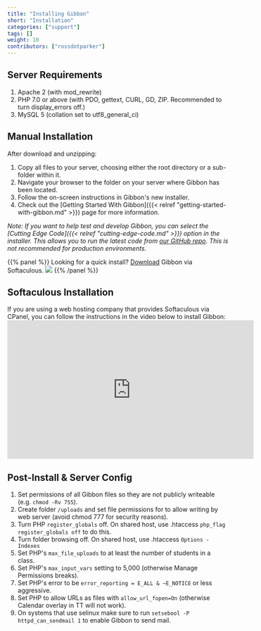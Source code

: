 ```yaml
---
title: "Installing Gibbon"
short: "Installation"
categories: ["support"]
tags: []
weight: 10
contributors: ["rossdotparker"]
---
```


## Server Requirements

1.  Apache 2 (with mod_rewrite)
2.  PHP 7.0 or above (with PDO, gettext, CURL, GD, ZIP. Recommended to turn display_errors off.)
3.  MySQL 5 (collation set to utf8_general_ci)


## Manual Installation

After download and unzipping:

1.  Copy all files to your server, choosing either the root directory or a sub-folder within it.
2.  Navigate your browser to the folder on your server where Gibbon has been located.
3.  Follow the on-screen instructions in Gibbon's new installer.
4.  Check out the [Getting Started With Gibbon]({{< relref "getting-started-with-gibbon.md" >}}) page for more information.

_Note: If you want to help test and develop Gibbon, you can select the [Cutting Edge Code]({{< relref "cutting-edge-code.md" >}}) option in the installer. This allows you to run the latest code from [our GitHub repo](https://github.com/GibbonEdu/core). This is not recommended for production environments._

{{% panel %}}
Looking for a quick install? [Download](https://www.softaculous.com/apps/educational/Gibbon) Gibbon via Softaculous. [![](/wp/2014/11/softaculous.gif)](https://www.softaculous.com/apps/educational/Gibbon)
{{% /panel %}}

## Softaculous Installation

If you are using a web hosting company that provides Softaculous via CPanel, you can follow the instructions in the video below to install Gibbon:<iframe src="https://www.youtube.com/embed/5tfuT1CjAe8?rel=0" allowfullscreen="allowfullscreen" width="560" height="315" frameborder="0"></iframe>

## Post-Install & Server Config

1.  Set permissions of all Gibbon files so they are not publicly writeable (e.g. `chmod -Rv 755`).
2.  Create folder `/uploads` and set file permissions for to allow writing by web server (avoid chmod 777 for security reasons).
3.  Turn PHP `register_globals` off. On shared host, use .htaccess `php_flag register_globals off` to do this.
4.  Turn folder browsing off. On shared host, use .htaccess `Options -Indexes`
5.  Set PHP's `max_file_uploads` to at least the number of students in a class.
6.  Set PHP's `max_input_vars` setting to 5,000 (otherwise Manage Permissions breaks).
7.  Set PHP's error to be `error_reporting = E_ALL & ~E_NOTICE` or less aggressive.
8.  Set PHP to allow URLs as files with `allow_url_fopen=On` (otherwise Calendar overlay in TT will not work). 
9. On systems that use selinux make sure to run `setsebool -P httpd_can_sendmail 1` to enable Gibbon to send mail.
